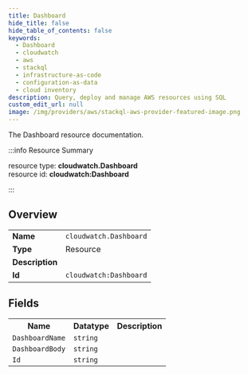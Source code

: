 ```yaml
---
title: Dashboard
hide_title: false
hide_table_of_contents: false
keywords:
  - Dashboard
  - cloudwatch
  - aws
  - stackql
  - infrastructure-as-code
  - configuration-as-data
  - cloud inventory
description: Query, deploy and manage AWS resources using SQL
custom_edit_url: null
image: /img/providers/aws/stackql-aws-provider-featured-image.png
---
```

The Dashboard resource documentation.

:::info Resource Summary

<div class="row">
<div class="providerDocColumn">
<span>resource type:&nbsp;<b>cloudwatch.Dashboard</b></span><br />
<span>resource id:&nbsp;<b>cloudwatch:Dashboard</b></span><br />
</div>
</div>

:::

## Overview
<table><tbody>
<tr><td><b>Name</b></td><td><code>cloudwatch.Dashboard</code></td></tr>
<tr><td><b>Type</b></td><td>Resource</td></tr>
<tr><td><b>Description</b></td><td></td></tr>
<tr><td><b>Id</b></td><td><code>cloudwatch:Dashboard</code></td></tr>
</tbody></table>

## Fields
<table><tbody>
<tr><th>Name</th><th>Datatype</th><th>Description</th></tr>
<tr><td><code>DashboardName</code></td><td><code>string</code></td><td></td></tr><tr><td><code>DashboardBody</code></td><td><code>string</code></td><td></td></tr><tr><td><code>Id</code></td><td><code>string</code></td><td></td></tr>
</tbody></table>